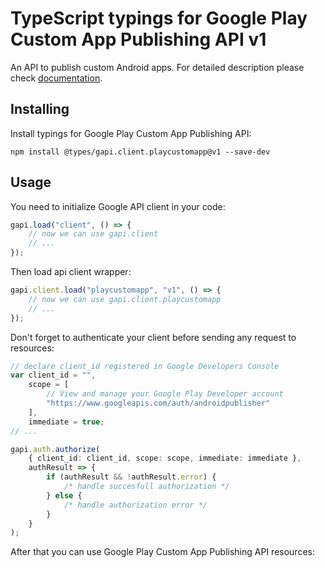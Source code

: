 # TypeScript typings for Google Play Custom App Publishing API v1

An API to publish custom Android apps. For detailed description please check
[documentation](https://developers.google.com/android/work/play/custom-app-api).

## Installing

Install typings for Google Play Custom App Publishing API:

```
npm install @types/gapi.client.playcustomapp@v1 --save-dev
```

## Usage

You need to initialize Google API client in your code:

```typescript
gapi.load("client", () => {
    // now we can use gapi.client
    // ...
});
```

Then load api client wrapper:

```typescript
gapi.client.load("playcustomapp", "v1", () => {
    // now we can use gapi.client.playcustomapp
    // ...
});
```

Don't forget to authenticate your client before sending any request to
resources:

```typescript
// declare client_id registered in Google Developers Console
var client_id = "",
    scope = [
        // View and manage your Google Play Developer account
        "https://www.googleapis.com/auth/androidpublisher"
    ],
    immediate = true;
// ...

gapi.auth.authorize(
    { client_id: client_id, scope: scope, immediate: immediate },
    authResult => {
        if (authResult && !authResult.error) {
            /* handle succesfull authorization */
        } else {
            /* handle authorization error */
        }
    }
);
```

After that you can use Google Play Custom App Publishing API resources:

```typescript
```
